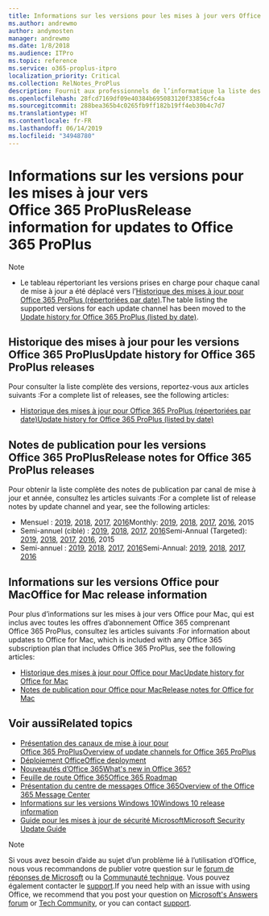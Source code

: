 ```yaml
---
title: Informations sur les versions pour les mises à jour vers Office 365 ProPlus
ms.author: andrewmo
author: andymosten
manager: andrewmo
ms.date: 1/8/2018
ms.audience: ITPro
ms.topic: reference
ms.service: o365-proplus-itpro
localization_priority: Critical
ms.collection: RelNotes_ProPlus
description: Fournit aux professionnels de l’informatique la liste des dernières versions d’Office 365 ProPlus pour chaque canal de mise à jour et des liens vers des notes de publication et l’historique des mises à jour
ms.openlocfilehash: 28fcd7169df09e40384b695083120f33856cfc4a
ms.sourcegitcommit: 288bea365b4c0265fb9ff182b19ff4eb30b4c7d7
ms.translationtype: HT
ms.contentlocale: fr-FR
ms.lasthandoff: 06/14/2019
ms.locfileid: "34948780"
---
```

# <a name="release-information-for-updates-to-office-365-proplus"></a><span data-ttu-id="773cf-103">Informations sur les versions pour les mises à jour vers Office 365 ProPlus</span><span class="sxs-lookup"><span data-stu-id="773cf-103">Release information for updates to Office 365 ProPlus</span></span>

> [!NOTE]
> - <span data-ttu-id="773cf-104">Le tableau répertoriant les versions prises en charge pour chaque canal de mise à jour a été déplacé vers l’[Historique des mises à jour pour Office 365 ProPlus (répertoriées par date)](update-history-office365-proplus-by-date.md).</span><span class="sxs-lookup"><span data-stu-id="773cf-104">The table listing the supported versions for each update channel has been moved to the [Update history for Office 365 ProPlus (listed by date)](update-history-office365-proplus-by-date.md).</span></span>



## <a name="update-history-for-office-365-proplus-releases"></a><span data-ttu-id="773cf-105">Historique des mises à jour pour les versions Office 365 ProPlus</span><span class="sxs-lookup"><span data-stu-id="773cf-105">Update history for Office 365 ProPlus releases</span></span>

<span data-ttu-id="773cf-106">Pour consulter la liste complète des versions, reportez-vous aux articles suivants :</span><span class="sxs-lookup"><span data-stu-id="773cf-106">For a complete list of releases, see the following articles:</span></span>
 - [<span data-ttu-id="773cf-107">Historique des mises à jour pour Office 365 ProPlus (répertoriées par date)</span><span class="sxs-lookup"><span data-stu-id="773cf-107">Update history for Office 365 ProPlus (listed by date)</span></span>](update-history-office365-proplus-by-date.md)

## <a name="release-notes-for-office-365-proplus-releases"></a><span data-ttu-id="773cf-108">Notes de publication pour les versions Office 365 ProPlus</span><span class="sxs-lookup"><span data-stu-id="773cf-108">Release notes for Office 365 ProPlus releases</span></span>

<span data-ttu-id="773cf-109">Pour obtenir la liste complète des notes de publication par canal de mise à jour et année, consultez les articles suivants :</span><span class="sxs-lookup"><span data-stu-id="773cf-109">For a complete list of release notes by update channel and year, see the following articles:</span></span>
 - <span data-ttu-id="773cf-110">Mensuel : [2019](monthly-channel-2019.md), [2018](monthly-channel-2018.md), [2017](monthly-channel-2017.md), [2016](monthly-channel-2016.md)</span><span class="sxs-lookup"><span data-stu-id="773cf-110">Monthly: [2019](monthly-channel-2019.md), [2018](monthly-channel-2018.md), [2017](monthly-channel-2017.md), [2016](monthly-channel-2016.md), 2015</span></span>
 - <span data-ttu-id="773cf-111">Semi-annuel (ciblé) : [2019](semi-annual-channel-targeted-2019.md), [2018](semi-annual-channel-targeted-2018.md), [2017](semi-annual-channel-targeted-2017.md), [2016](semi-annual-channel-targeted-2016.md)</span><span class="sxs-lookup"><span data-stu-id="773cf-111">Semi-Annual (Targeted): [2019](semi-annual-channel-targeted-2019.md), [2018](semi-annual-channel-targeted-2018.md), [2017](semi-annual-channel-targeted-2017.md), [2016](semi-annual-channel-targeted-2016.md), 2015</span></span>
 - <span data-ttu-id="773cf-112">Semi-annuel : [2019](semi-annual-channel-2019.md), [2018](semi-annual-channel-2018.md), [2017](semi-annual-channel-2017.md), [2016](semi-annual-channel-2016.md)</span><span class="sxs-lookup"><span data-stu-id="773cf-112">Semi-Annual: [2019](semi-annual-channel-2019.md), [2018](semi-annual-channel-2018.md), [2017](semi-annual-channel-2017.md), [2016](semi-annual-channel-2016.md)</span></span>

## <a name="office-for-mac-release-information"></a><span data-ttu-id="773cf-113">Informations sur les versions Office pour Mac</span><span class="sxs-lookup"><span data-stu-id="773cf-113">Office for Mac release information</span></span>

<span data-ttu-id="773cf-114">Pour plus d’informations sur les mises à jour vers Office pour Mac, qui est inclus avec toutes les offres d’abonnement Office 365 comprenant Office 365 ProPlus, consultez les articles suivants :</span><span class="sxs-lookup"><span data-stu-id="773cf-114">For information about updates to Office for Mac, which is included with any Office 365 subscription plan that includes Office 365 ProPlus, see the following articles:</span></span>
 - [<span data-ttu-id="773cf-115">Historique des mises à jour pour Office pour Mac</span><span class="sxs-lookup"><span data-stu-id="773cf-115">Update history for Office for Mac</span></span>](update-history-office-for-mac.md)
 - [<span data-ttu-id="773cf-116">Notes de publication pour Office pour Mac</span><span class="sxs-lookup"><span data-stu-id="773cf-116">Release notes for Office for Mac</span></span>](release-notes-office-for-mac.md)


## <a name="related-topics"></a><span data-ttu-id="773cf-117">Voir aussi</span><span class="sxs-lookup"><span data-stu-id="773cf-117">Related topics</span></span>

- [<span data-ttu-id="773cf-118">Présentation des canaux de mise à jour pour Office 365 ProPlus</span><span class="sxs-lookup"><span data-stu-id="773cf-118">Overview of update channels for Office 365 ProPlus</span></span>](https://docs.microsoft.com/DeployOffice/overview-of-update-channels-for-office-365-proplus)
- [<span data-ttu-id="773cf-119">Déploiement Office</span><span class="sxs-lookup"><span data-stu-id="773cf-119">Office deployment</span></span>](https://docs.microsoft.com/deployoffice/)
- [<span data-ttu-id="773cf-120">Nouveautés d’Office 365</span><span class="sxs-lookup"><span data-stu-id="773cf-120">What's new in Office 365?</span></span>](https://support.office.com/article/95c8d81d-08ba-42c1-914f-bca4603e1426)
- [<span data-ttu-id="773cf-121">Feuille de route Office 365</span><span class="sxs-lookup"><span data-stu-id="773cf-121">Office 365 Roadmap</span></span>](https://products.office.com/business/office-365-roadmap)
- [<span data-ttu-id="773cf-122">Présentation du centre de messages Office 365</span><span class="sxs-lookup"><span data-stu-id="773cf-122">Overview of the Office 365 Message Center</span></span>](https://support.office.com/article/38fb3333-bfcc-4340-a37b-deda509c2093)
- [<span data-ttu-id="773cf-123">Informations sur les versions Windows 10</span><span class="sxs-lookup"><span data-stu-id="773cf-123">Windows 10 release information</span></span>](https://www.microsoft.com/itpro/windows-10/release-information)
- [<span data-ttu-id="773cf-124">Guide pour les mises à jour de sécurité Microsoft</span><span class="sxs-lookup"><span data-stu-id="773cf-124">Microsoft Security Update Guide</span></span>](https://portal.msrc.microsoft.com/)

> [!NOTE]
> <span data-ttu-id="773cf-125">Si vous avez besoin d’aide au sujet d’un problème lié à l’utilisation d’Office, nous vous recommandons de publier votre question sur le [forum de réponses de Microsoft](https://answers.microsoft.com/) ou la [Communauté technique](https://techcommunity.microsoft.com/). Vous pouvez également contacter le [support](https://support.microsoft.com/contactus).</span><span class="sxs-lookup"><span data-stu-id="773cf-125">If you need help with an issue with using Office, we recommend that you post your question on [Microsoft's Answers forum](https://answers.microsoft.com/) or [Tech Community](https://techcommunity.microsoft.com/), or you can contact [support](https://support.microsoft.com/contactus).</span></span>
